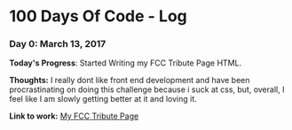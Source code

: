 # 100 Days Of Code - Log

### Day 0: March 13, 2017

**Today's Progress**: Started Writing my FCC Tribute Page HTML.

**Thoughts:** I really dont like front end development and have been procrastinating on doing this challenge because i suck at css, but, overall, I feel like I am slowly getting better at it and loving it.

**Link to work:** [My FCC Tribute Page](http://codepen.io/jatto_abdul/pen/ZeKgJa)
